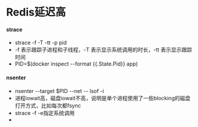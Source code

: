 # Redis延迟高
#### strace
* strace -f -T -tt -p pid
* -f 表示跟踪子进程和子线程，-T 表示显示系统调用的时长，-tt 表示显示跟踪时间
* PID=$(docker inspect --format {{.State.Pid}} app)

#### nsenter
* nsenter --target $PID --net -- lsof -i
* 进程iowait高，磁盘iowait不高，说明是单个进程使用了一些blocking的磁盘打开方式，比如每次都fsync
* strace -f -e指定系统调用
* 